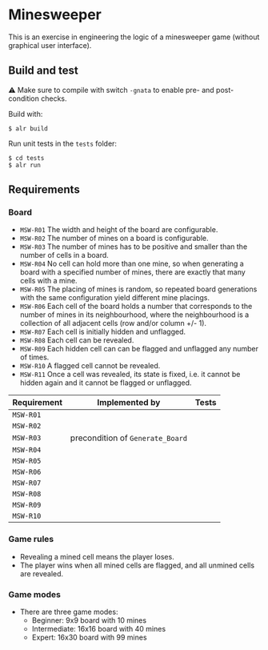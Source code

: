 # Minesweeper

This is an exercise in engineering the logic of a minesweeper game (without graphical user interface).

## Build and test

⚠️ Make sure to compile with switch `-gnata` to enable pre- and post-condition checks.

Build with:
```
$ alr build
```

Run unit tests in the `tests` folder:
```
$ cd tests
$ alr run
```

## Requirements

### Board

* `MSW-R01` The width and height of the board are configurable.
* `MSW-R02` The number of mines on a board is configurable.
* `MSW-R03` The number of mines has to be positive and smaller than the number of cells in a board.
* `MSW-R04` No cell can hold more than one mine, so when generating a board with a specified number of mines, there are exactly that many cells with a mine.
* `MSW-R05` The placing of mines is random, so repeated board generations with the same configuration yield different mine placings.
* `MSW-R06` Each cell of the board holds a number that corresponds to the number of mines in its neighbourhood, where the neighbourhood is a collection of all adjacent cells (row and/or column +/- 1).
* `MSW-R07` Each cell is initially hidden and unflagged. 
* `MSW-R08` Each cell can be revealed.
* `MSW-R09` Each hidden cell can can be flagged and unflagged any number of times.
* `MSW-R10` A flagged cell cannot be revealed.
* `MSW-R11` Once a cell was revealed, its state is fixed, i.e. it cannot be hidden again and it cannot be flagged or unflagged.

| Requirement | Implemented by | Tests |
|-------------|----------------|-------|
| `MSW-R01` | | |
| `MSW-R02` | | |
| `MSW-R03` | precondition of `Generate_Board` | |
| `MSW-R04` | | |
| `MSW-R05` | | |
| `MSW-R06` | | |
| `MSW-R07` | | |
| `MSW-R08` | | |
| `MSW-R09` | | |
| `MSW-R10` | | |

### Game rules

* Revealing a mined cell means the player loses.
* The player wins when all mined cells are flagged, and all unmined cells are revealed.

### Game modes

* There are three game modes:
    * Beginner: 9x9 board with 10 mines
    * Intermediate: 16x16 board with 40 mines
    * Expert: 16x30 board with 99 mines